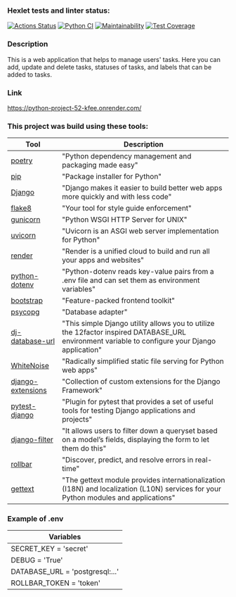 ### Hexlet tests and linter status:
[![Actions Status](https://github.com/lisa-gold/python-project-52/actions/workflows/hexlet-check.yml/badge.svg)](https://github.com/lisa-gold/python-project-52/actions)
[![Python CI](https://github.com/lisa-gold/python-project-52/actions/workflows/pyci.yml/badge.svg)](https://github.com/lisa-gold/python-project-52/actions/workflows/pyci.yml)
[![Maintainability](https://api.codeclimate.com/v1/badges/96cb7230003f8dfa8d17/maintainability)](https://codeclimate.com/github/lisa-gold/python-project-52/maintainability)
[![Test Coverage](https://api.codeclimate.com/v1/badges/96cb7230003f8dfa8d17/test_coverage)](https://codeclimate.com/github/lisa-gold/python-project-52/test_coverage)

### Description
This is a web application that helps to manage users' tasks. Here you can add, update and delete tasks, statuses of tasks, and labels that can be added to tasks.

### Link 
https://python-project-52-kfee.onrender.com/

### This project was build using these tools:
| Tool                                                                        | Description                                             |
|-----------------------------------------------------------------------------|---------------------------------------------------------|
| [poetry](https://python-poetry.org/)                                        | "Python dependency management and packaging made easy"  |
| [pip](https://pypi.org/project/pip/)                                        | "Package installer for Python"                          |
| [Django](https://www.djangoproject.com/)                                    | "Django makes it easier to build better web apps more quickly and with less code" |
| [flake8](https://flake8.pycqa.org/)                                         | "Your tool for style guide enforcement" |
| [gunicorn](https://docs.gunicorn.org/en/stable/)                            | "Python WSGI HTTP Server for UNIX" |
| [uvicorn](https://www.uvicorn.org/)                                         | "Uvicorn is an ASGI web server implementation for Python" |
| [render](https://docs.render.com/)                                          | "Render is a unified cloud to build and run all your apps and websites" |
| [python-dotenv](https://pypi.org/project/python-dotenv/)                    | "Python-dotenv reads key-value pairs from a .env file and can set them as environment variables" |
| [bootstrap](https://getbootstrap.com/)                                      | "Feature-packed frontend toolkit" |
| [psycopg](https://www.psycopg.org/docs/index.html)                          | "Database adapter" |
| [dj-database-url](https://pypi.org/project/dj-database-url/)                | "This simple Django utility allows you to utilize the 12factor inspired DATABASE_URL environment variable to configure your Django application" |
| [WhiteNoise](https://whitenoise.readthedocs.io/en/stable/index.html)        | "Radically simplified static file serving for Python web apps" |
| [django-extensions](https://django-extensions.readthedocs.io/en/latest/)    | "Collection of custom extensions for the Django Framework" |
| [pytest-django](https://pytest-django.readthedocs.io/en/latest/)            | "Plugin for pytest that provides a set of useful tools for testing Django applications and projects" |
| [django-filter](https://django-filter.readthedocs.io/en/stable/)            | "It allows users to filter down a queryset based on a model’s fields, displaying the form to let them do this" |
| [rollbar](https://rollbar.com/)                                             | "Discover, predict, and resolve errors in real-time" |
| [gettext](https://docs.python.org/3/library/gettext.html)                   | "The gettext module provides internationalization (I18N) and localization (L10N) services for your Python modules and applications" |

### Example of .env
| Variables                      |
|-------------------------------|
| SECRET_KEY = 'secret'|
| DEBUG = 'True'|
| DATABASE_URL = 'postgresql:...'|
| ROLLBAR_TOKEN = 'token'|
